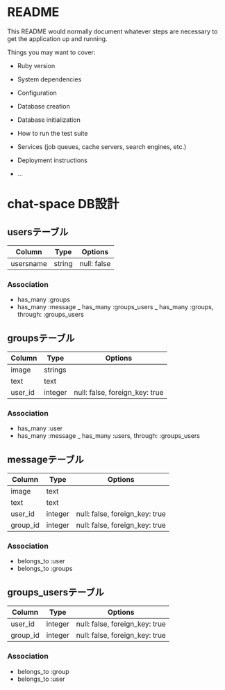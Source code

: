 # README

This README would normally document whatever steps are necessary to get the
application up and running.

Things you may want to cover:

* Ruby version

* System dependencies

* Configuration

* Database creation

* Database initialization

* How to run the test suite

* Services (job queues, cache servers, search engines, etc.)

* Deployment instructions

* ...

# chat-space DB設計
## usersテーブル
|Column|Type|Options|
|------|----|-------|
|usersname|string|null: false|
### Association
- has_many :groups
- has_many :message
_ has_many :groups_users
_ has_many :groups,  through:  :groups_users


## groupsテーブル
|Column|Type|Options|
|------|----|-------|
|image|strings||
|text|text||
|user_id|integer|null: false, foreign_key: true|
### Association
- has_many :user
- has_many :message
_ has_many :users,  through:  :groups_users

## messageテーブル
|Column|Type|Options|
|------|----|-------|
|image|text||
|text|text||
|user_id|integer|null: false, foreign_key: true|
|group_id|integer|null: false, foreign_key: true|
### Association
- belongs_to :user
- belongs_to :groups

## groups_usersテーブル

|Column|Type|Options|
|------|----|-------|
|user_id|integer|null: false, foreign_key: true|
|group_id|integer|null: false, foreign_key: true|

### Association
- belongs_to :group
- belongs_to :user
